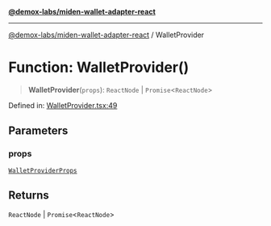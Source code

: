 [**@demox-labs/miden-wallet-adapter-react**](../README.md)

***

[@demox-labs/miden-wallet-adapter-react](../globals.md) / WalletProvider

# Function: WalletProvider()

> **WalletProvider**(`props`): `ReactNode` \| `Promise`\<`ReactNode`\>

Defined in: [WalletProvider.tsx:49](https://github.com/demox-labs/miden-wallet-adapter/blob/936af832afefbf69ccca2be9df2bcc84be315019/packages/core/react/WalletProvider.tsx#L49)

## Parameters

### props

[`WalletProviderProps`](../interfaces/WalletProviderProps.md)

## Returns

`ReactNode` \| `Promise`\<`ReactNode`\>
